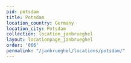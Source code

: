 ```yaml
---
pid: potsdam
title: Potsdam
location_country: Germany
location_city: Potsdam
collection: location_janbrueghel
layout: locationpage_janbrueghel
order: '066'
permalink: "/janbrueghel/locations/potsdam/"
---
```

